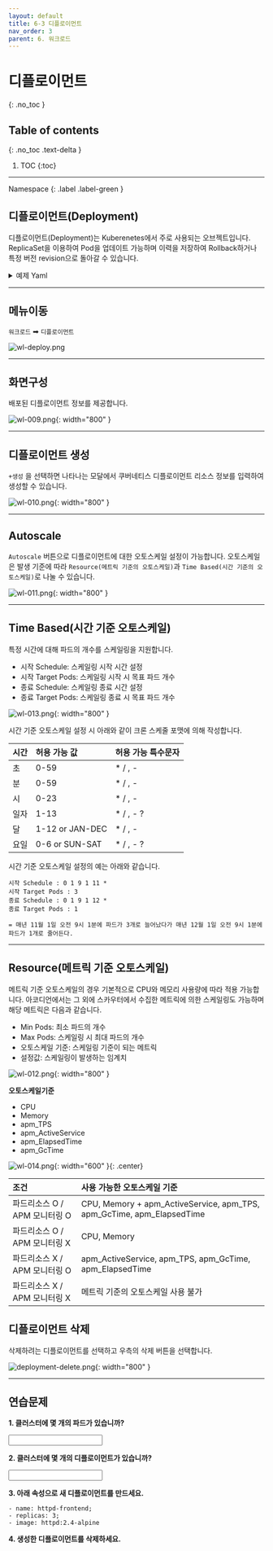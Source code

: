 ```yaml
---
layout: default
title: 6-3 디플로이먼트
nav_order: 3
parent: 6. 워크로드
---
```


# 디플로이먼트
{: .no_toc }

## Table of contents
{: .no_toc .text-delta }

1. TOC
{:toc}

---

<div class="code-example" markdown="1">
Namespace
{: .label .label-green }
</div>

## 디플로이먼트(Deployment)
디플로이먼트(Deployment)는 Kuberenetes에서 주로 사용되는 오브젝트입니다. ReplicaSet을 이용하여 Pod을 업데이트 가능하며 이력을 저장하여 Rollback하거나 특정 버전 revision으로 돌아갈 수 있습니다.

<details>
<summary>예제 Yaml</summary>
  
{% highlight yaml %}

apiVersion: apps/v1
kind: Deployment
metadata:
  name: nginx-deployment
  labels:
    app: nginx
spec:
  replicas: 3
  selector:
    matchLabels:
      app: nginx
  template:
    metadata:
      labels:
        app: nginx
    spec:
      containers:
      - name: nginx
        image: nginx:1.14.2
        ports:
        - containerPort: 80


{% endhighlight %}
   
</details>

---
## 메뉴이동
`워크로드` ➡ `디플로이먼트`

![wl-deploy.png](/assets/images/workload/wl-deploy.png)

---

## 화면구성
배포된 디플로이먼트 정보를 제공합니다.

![wl-009.png](/assets/images/workload/wl-009.png){: width="800" }

---

## 디플로이먼트 생성
`+생성` 을 선택하면 나타나는 모달에서 쿠버네티스 디플로이먼트 리소스 정보를 입력하여 생성할 수 있습니다.

![wl-010.png](/assets/images/workload/wl-010.png){: width="800" }

---

## Autoscale
`Autoscale` 버튼으로 디플로이먼트에 대한 오토스케일 설정이 가능합니다. 
오토스케일은 발생 기준에 따라 `Resource(메트릭 기준의 오토스케일)`과 `Time Based(시간 기준의 오토스케일)`로 나눌 수 있습니다.

![wl-011.png](/assets/images/workload/wl-011.png){: width="800" }

---

## Time Based(시간 기준 오토스케일)
특정 시간에 대해 파드의 개수를 스케일링을 지원합니다.
- 시작 Schedule: 스케일링 시작 시간 설정
- 시작 Target Pods: 스케일링 시작 시 목표 파드 개수
- 종료 Schedule: 스케일링 종료 시간 설정
- 종료 Target Pods: 스케일링 종료 시 목표 파드 개수

![wl-013.png](/assets/images/workload/wl-013.png){: width="800" }

시간 기준 오토스케일 설정 시 아래와 같이 크론 스케줄 포맷에 의해 작성합니다.

| 시간        | 허용 가능 값         | 허용 가능 특수문자 |
|:-------------|:------------------|:------|
| 초           | 0-59      | * / , -  |
| 분           | 0-59      | * / , -  |
| 시           | 0-23      | * / , -  |
| 일자         | 1-13      | * / , - ?  |
| 달           | 1-12 or JAN-DEC      | * / , -  |
| 요일         | 0-6 or SUN-SAT      | * / , - ?  |

시간 기준 오토스케일 설정의 예는 아래와 같습니다.
```
시작 Schedule : 0 1 9 1 11 *
시작 Target Pods : 3
종료 Schedule : 0 1 9 1 12 *
종료 Target Pods : 1

= 매년 11월 1일 오전 9시 1분에 파드가 3개로 늘어났다가 매년 12월 1일 오전 9시 1분에 파드가 1개로 줄어든다.
```

---

## Resource(메트릭 기준 오토스케일)
메트릭 기준 오토스케일의 경우 기본적으로 CPU와 메모리 사용량에 따라 적용 가능합니다. 아코디언에서는 그 외에 스카우터에서 수집한 메트릭에 의한 스케일링도 가능하며 해당 메트릭은 다음과 같습니다.
- Min Pods: 최소 파드의 개수
- Max Pods: 스케일링 시 최대 파드의 개수
- 오토스케일 기준: 스케일링 기준이 되는 메트릭
- 설정값: 스케일링이 발생하는 임계치

![wl-012.png](/assets/images/workload/wl-012.png){: width="800" }

**오토스케일기준**
- CPU
- Memory
- apm_TPS
- apm_ActiveService
- apm_ElapsedTime
- apm_GcTime

![wl-014.png](/assets/images/workload/wl-014.png){: width="600" }{: .center}


| 조건        | 사용 가능한 오토스케일 기준   | 
|:-------------|:------------------|
| 파드리소스 O / APM 모니터링 O | CPU, Memory + apm_ActiveService, apm_TPS, apm_GcTime, apm_ElapsedTime |
| 파드리소스 O / APM 모니터링 X | CPU, Memory |
| 파드리소스 X / APM 모니터링 O | apm_ActiveService, apm_TPS, apm_GcTime, apm_ElapsedTime |
| 파드리소스 X / APM 모니터링 X | 메트릭 기준의 오토스케일 사용 불가 |

## 디플로이먼트 삭제
삭제하려는 디플로이먼트를 선택하고 우측의 삭제 버튼을 선택합니다.

![deployment-delete.png](/assets/images/workload/deployment-delete.png){: width="800" }

---
## 연습문제

**1. 클러스터에 몇 개의 파드가 있습니까?**

<input />

**2. 클러스터에 몇 개의 디플로이먼트가 있습니까?**

<input />

**3. 아래 속성으로 새 디플로이먼트를 만드세요.**

```
- name: httpd-frontend; 
- replicas: 3; 
- image: httpd:2.4-alpine
```

**4. 생성한 디플로이먼트를 삭제하세요.**